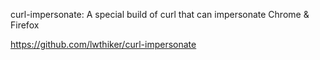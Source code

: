 curl-impersonate: A special build of curl that can impersonate Chrome & Firefox

https://github.com/lwthiker/curl-impersonate